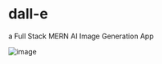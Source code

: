 # dall-e
a Full Stack MERN AI Image Generation App 

![image](https://user-images.githubusercontent.com/54949171/215239811-ed080f3a-25b3-4642-b90c-d0e7dde7247c.png)
